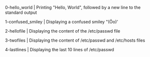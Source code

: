 0-hello_world | Printing "Hello, World", followed by a new line to the standard output


1-confused_smiley | Displaying a confused smiley "(Ôo)'

2-hellofile | Displaying the content of the /etc/passwd file

3-twofiles | Displaying the content of /etc/passwd and /etc/hosts files

4-lastlines | Displaying the last 10 lines of /etc/passwd
